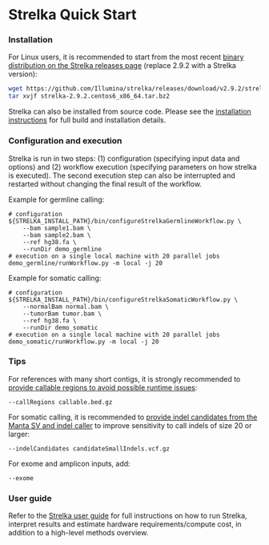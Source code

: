 Strelka Quick Start
====================

[releases]:https://github.com/Illumina/strelka/releases

### Installation
For Linux users, it is recommended to start from the most recent
[binary distribution on the Strelka releases page][releases] (replace 2.9.2 with a Strelka version):
```bash
wget https://github.com/Illumina/strelka/releases/download/v2.9.2/strelka-2.9.2.centos6_x86_64.tar.bz2
tar xvjf strelka-2.9.2.centos6_x86_64.tar.bz2
```
Strelka can also be installed from source code. Please see the [installation instructions](docs/userGuide/installation.md)
for full build and installation details.

### Configuration and execution

Strelka is run in two steps: (1) configuration (specifying input data and options) and 
(2) workflow execution (specifying parameters on how strelka is executed). The second execution step can also be interrupted and restarted without changing the final result of the workflow. 

Example for germline calling:

    # configuration
    ${STRELKA_INSTALL_PATH}/bin/configureStrelkaGermlineWorkflow.py \
        --bam sample1.bam \
        --bam sample2.bam \
        --ref hg38.fa \
        --runDir demo_germline
    # execution on a single local machine with 20 parallel jobs 
    demo_germline/runWorkflow.py -m local -j 20

Example for somatic calling:

    # configuration
    ${STRELKA_INSTALL_PATH}/bin/configureStrelkaSomaticWorkflow.py \
        --normalBam normal.bam \
        --tumorBam tumor.bam \
        --ref hg38.fa \
        --runDir demo_somatic
    # execution on a single local machine with 20 parallel jobs 
    demo_somatic/runWorkflow.py -m local -j 20

[excludeContigs]:README.md#improving-runtime-for-references-with-many-short-contigs-such-as-grch38
[mantaCandidates]: README.md#somatic-configuration-example

### Tips

For references with many short contigs, it is strongly recommended to 
[provide callable regions to avoid possible runtime issues][excludeContigs]:

    --callRegions callable.bed.gz 


For somatic calling, it is recommended to [provide indel candidates from the Manta SV and indel caller][mantaCandidates]
to improve sensitivity to call indels of size 20 or larger: 

    --indelCandidates candidateSmallIndels.vcf.gz

For exome and amplicon inputs, add:

    --exome

### User guide

[UserGuide]: README.md
Refer to the [Strelka user guide][UserGuide] for full instructions on how to run Strelka, 
interpret results and estimate hardware requirements/compute cost, 
in addition to a high-level methods overview.
